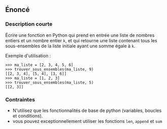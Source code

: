 ## Énoncé

### Description courte

Écrire une fonction en Python qui prend en entrée une liste de nombres entiers et un nombre entier ```k```, et qui retourne une liste contenant tous les sous-ensembles de la liste initiale ayant une somme égale à ```k```.

Exemple d'utilisation :

```
>>> ma_liste = [2, 3, 4, 5, 6]
>>> trouver_sous_ensembles(ma_liste, 9)
[[2, 3, 4], [5, 4], [3, 6]]
>>> ma_liste = [1, 2, 3]
>>> trouver_sous_ensembles(ma_liste, 5)
[[2, 3]]
```

### Contraintes

- N'utilisez que les fonctionnalités de base de python (variables, boucles et conditions).
- vous pouvez exceptionnellement utiliser les fonctions ```len```, ```append``` et ```sum```